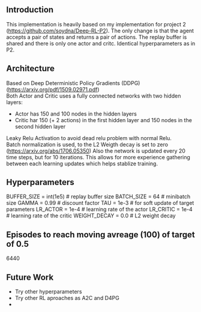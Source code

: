 ## Introduction
This implementation is heavily based on my implementation for project 2 (https://github.com/soydna/Deep-RL-P2). The only change is 
that the agent accepts a pair of states and returns a pair of actions. The replay buffer is shared and there is only one actor and critc.
Identical hyperparameters as in P2.

## Architecture
Based on Deep Deterministic Policy Gradients (DDPG) (https://arxiv.org/pdf/1509.02971.pdf)  
Both Actor and Critic uses a fully connected networks with two hidden layers:
* Actor has 150 and 100 nodes in the hidden layers
* Critic har 150 (+ 2 actions) in the first hidden layer and 150 nodes in the second hidden layer

Leaky Relu Activation to avoid dead relu problem with normal Relu.  
Batch normalization is used, to the L2 Weigth decay is set to zero (https://arxiv.org/abs/1706.05350)
Also the network is updated every 20 time steps, but for 10 iterations. This allows for more experience gathering between each learning updates which helps stablize training.

## Hyperparameters
BUFFER_SIZE = int(1e5)  # replay buffer size
BATCH_SIZE = 64        # minibatch size
GAMMA = 0.99            # discount factor
TAU = 1e-3              # for soft update of target parameters
LR_ACTOR = 1e-4         # learning rate of the actor 
LR_CRITIC = 1e-4       # learning rate of the critic
WEIGHT_DECAY = 0.0   # L2 weight decay


## Episodes to reach moving avreage (100) of target of 0.5
6440


## Future Work
* Try other hyperparameters
* Try other RL aproaches as A2C and D4PG
* 
